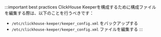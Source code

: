 

:::important best practices
ClickHouse Keeperを構成するために構成ファイルを編集する際は、以下のことを行うべきです：
- `/etc/clickhouse-keeper/keeper_config.xml` をバックアップする
- `/etc/clickhouse-keeper/keeper_config.xml` ファイルを編集する
:::

